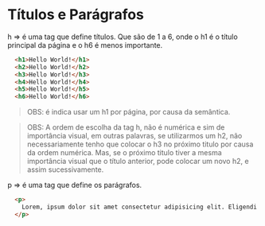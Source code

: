 # Títulos e Parágrafos

h => é uma tag que define títulos. Que são de 1 a 6, onde o h1 é o título principal da página e o h6 é menos importante.

```HTML
  <h1>Hello World!</h1>
  <h2>Hello World!</h2>
  <h3>Hello World!</h3>
  <h4>Hello World!</h4>
  <h5>Hello World!</h5>
  <h6>Hello World!</h6>
```

> OBS: é indica usar um h1 por página, por causa da semântica.

> OBS: A ordem de escolha da tag h, não é numérica e sim de importância visual, em outras palavras, se utilizarmos um h2, não necessariamente tenho que colocar o h3 no próximo titulo por causa da ordem numérica. Mas, se o próximo titulo tiver a mesma importância visual que o título anterior, pode colocar um novo h2, e assim sucessivamente.

p => é uma tag que define os parágrafos.

```HTML
  <p>
    Lorem, ipsum dolor sit amet consectetur adipisicing elit. Eligendi officiis suscipit itaque ducimus repudiandae et, dolorum modi magnam. Dolor omnis minima necessitatibus unde eaque officia molestias ipsam! Sunt, labore debitis?
  </p>
  
```